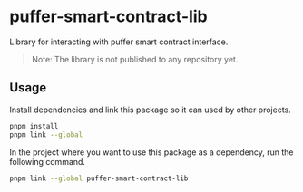 # puffer-smart-contract-lib

Library for interacting with puffer smart contract interface.

> Note: The library is not published to any repository yet.

## Usage

Install dependencies and link this package so it can used by other projects.

```sh
pnpm install
pnpm link --global
```

In the project where you want to use this package as a dependency, run the following command.

```sh
pnpm link --global puffer-smart-contract-lib
```
